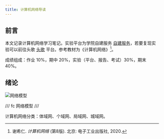 ```yaml
---
title: 计算机网络导读
---
```


## 前言

本文记录计算机网络学习笔记。实验平台为学院自建服务 [自建服务](http://172.21.229.9/classrooms/cpnijula/announcement)，若要复现实验可以前往头歌 [头歌](https://www.educoder.net/paths/zecl9i6m) 平台。参考教材为《计算机网络》[^book]。

[^book]: 谢希仁. *计算机网络* (第8版). 北京: 电子工业出版社, 2020.

成绩组成：作业 10%，期中 20%，实验（平台、报告、考试）30%，期末 40%。

## 绪论

![网络模型](https://dwj-oss.oss-cn-nanjing.aliyuncs.com/images/20250228112919578.jpg)

/// fc
网络模型
///

计算机网络分类：体域网、个域网、局域网、城域网。
